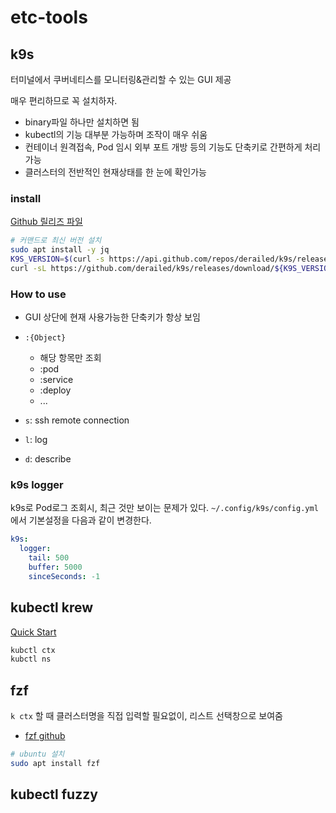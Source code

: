 # etc-tools

## k9s

터미널에서 쿠버네티스를 모니터링&관리할 수 있는 GUI 제공

매우 편리하므로 꼭 설치하자.

- binary파일 하나만 설치하면 됨
- kubectl의 기능 대부분 가능하며 조작이 매우 쉬움
- 컨테이너 원격접속, Pod 임시 외부 포트 개방 등의 기능도 단축키로 간편하게 처리가능
- 클러스터의 전반적인 현재상태를 한 눈에 확인가능

### install

[Github 릴리즈 파일](https://github.com/derailed/k9s/releases)

```sh
# 커맨드로 최신 버전 설치
sudo apt install -y jq
K9S_VERSION=$(curl -s https://api.github.com/repos/derailed/k9s/releases/latest | jq -r '.tag_name')
curl -sL https://github.com/derailed/k9s/releases/download/${K9S_VERSION}/k9s_Linux_amd64.tar.gz | sudo tar xfz - -C /usr/local/bin k9s
```

### How to use

- GUI 상단에 현재 사용가능한 단축키가 항상 보임

- `:{Object}`
  - 해당 항목만 조회
  - :pod
  - :service
  - :deploy
  - ...

- `s`: ssh remote connection
- `l`: log
- `d`: describe

### k9s logger

k9s로 Pod로그 조회시, 최근 것만 보이는 문제가 있다.
`~/.config/k9s/config.yml`에서 기본설정을 다음과 같이 변경한다.

```yaml
k9s:
  logger:
    tail: 500
    buffer: 5000
    sinceSeconds: -1
```

## kubectl krew

[Quick Start](https://krew.sigs.k8s.io/docs/user-guide/quickstart/)

```sh
kubctl ctx
kubctl ns
```

## fzf

`k ctx` 할 때 클러스터명을 직접 입력할 필요없이, 리스트 선택창으로 보여줌

- [fzf github](https://github.com/junegunn/fzf?tab=readme-ov-file#installation)

```sh
# ubuntu 설치
sudo apt install fzf
```

## kubectl fuzzy
